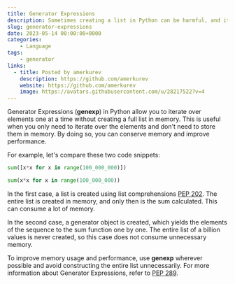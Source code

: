 ```yaml
---
title: Generator Expressions
description: Sometimes creating a list in Python can be harmful, and it's better to use Generator Expressions.
slug: generator-expressions
date: 2023-05-14 00:00:00+0000
categories:
    - Language
tags:
    - generator
links:
  - title: Posted by amerkurev
    description: https://github.com/amerkurev
    website: https://github.com/amerkurev
    image: https://avatars.githubusercontent.com/u/28217522?v=4
---
```


Generator Expressions (**genexp**) in Python allow you to iterate over elements one at a time without creating a full list in memory. 
This is useful when you only need to iterate over the elements and don't need to store them in memory. 
By doing so, you can conserve memory and improve performance.

For example, let's compare these two code snippets:
```python
sum([x*x for x in range(100_000_000)])

sum(x*x for x in range(100_000_000))
```

In the first case, a list is created using list comprehensions [PEP 202](https://peps.python.org/pep-0202). 
The entire list is created in memory, and only then is the sum calculated. 
This can consume a lot of memory.

In the second case, a generator object is created, which yields the elements of the sequence to the sum function one by one. 
The entire list of a billion values is never created, so this case does not consume unnecessary memory.

To improve memory usage and performance, use **genexp** wherever possible and avoid constructing the entire list unnecessarily. 
For more information about Generator Expressions, refer to [PEP 289](https://peps.python.org/pep-0289/).
